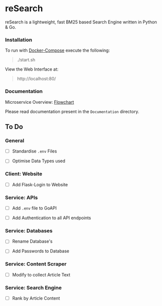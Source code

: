 # reSearch

reSearch is a lightweight, fast BM25 based Search Engine written in Python & Go.



### Installation

To run with [Docker-Compose](https://docs.docker.com/compose/) execute the following:

> ./start.sh

View the Web Interface at:

> http://localhost:80/ 



### Documentation

Microservice Overview: [Flowchart](https://drive.google.com/file/d/1B-zdlsKatmy8d8mDB0afmoZ2w-dGRKc4/view?usp=sharing)  

Please read documentation present in the `Documentation` directory.  



## To Do 

### General

- [ ] Standardise `.env` Files
- [ ] Optimise Data Types used



### Client: Website

- [ ] Add Flask-Login to Website



### Service: APIs

- [ ] Add `.env` file to GoAPI
- [ ] Add Authentication to all API endpoints



### Service: Databases

- [ ] Rename Database's
- [ ] Add Passwords to Database



### Service: Content Scraper

- [ ] Modify to collect Article Text



### Service: Search Engine

- [ ] Rank by Article Content
